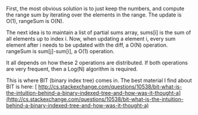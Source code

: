 First, the most obvious solution is to just keep the numbers, and compute the range sum by iterating over the elements in the range. The update is O(1), rangeSum is O(N).

The next idea is to maintain a list of partial sums array,
sums[i] is the sum of all elements up to index i. Now, when updating a element i, every sum element after i needs to be updated with the diff, a O(N) operation. rangeSum is sum[j]-sum[i], a O(1) operation.

It all depends on how these 2 operations are distributed. If both operations are very frequent, then a Log(N) algorithm is required. 

This is where BIT (binary index tree) comes in. The best material I find about BIT is here:
[
http://cs.stackexchange.com/questions/10538/bit-what-is-the-intuition-behind-a-binary-indexed-tree-and-how-was-it-thought-a](http://cs.stackexchange.com/questions/10538/bit-what-is-the-intuition-behind-a-binary-indexed-tree-and-how-was-it-thought-a)